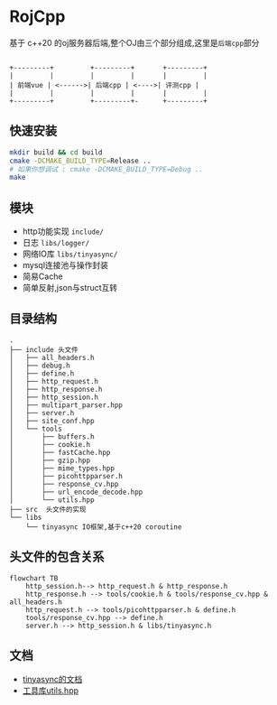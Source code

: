 # RojCpp 

基于 c++20 的oj服务器后端,整个OJ由三个部分组成,这里是`后端cpp`部分


```plaintext

+---------+         +---------+       +---------+
|         |         |         |       |         |
| 前端vue | <------>| 后端cpp | <---->| 评测cpp |
|         |         |         |       |         |
+---------+         +---------+-      +---------+

```

## 快速安装

```bash
mkdir build && cd build
cmake -DCMAKE_BUILD_TYPE=Release ..
# 如果你想调试 : cmake -DCMAKE_BUILD_TYPE=Debug ..
make
```

## 模块

- http功能实现 `include/`
- 日志 `libs/logger/`
- 网络IO库 `libs/tinyasync/`
- mysql连接池与操作封装
- 简易Cache
- 简单反射,json与struct互转

## 目录结构

```plaintext
.
├── include 头文件
│   ├── all_headers.h
│   ├── debug.h
│   ├── define.h
│   ├── http_request.h
│   ├── http_response.h
│   ├── http_session.h
│   ├── multipart_parser.hpp
│   ├── server.h
│   ├── site_conf.hpp
│   └── tools
│       ├── buffers.h
│       ├── cookie.h
│       ├── fastCache.hpp
│       ├── gzip.hpp
│       ├── mime_types.hpp
│       ├── picohttpparser.h
│       ├── response_cv.hpp
│       ├── url_encode_decode.hpp
│       └── utils.hpp
├── src  头文件的实现
└── libs
    └── tinyasync IO框架,基于c++20 coroutine
```


## 头文件的包含关系

```mermaid
flowchart TB
    http_session.h--> http_request.h & http_response.h
    http_response.h --> tools/cookie.h & tools/response_cv.hpp & all_headers.h 
    http_request.h --> tools/picohttpparser.h & define.h
    tools/response_cv.hpp --> define.h
    server.h --> http_session.h & libs/tinyasync.h
```

## 文档

- [tinyasync的文档](./libs/tinyasync/doc)
- [工具库utils.hpp](./docs/tools/utils.md)

